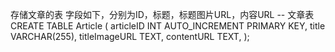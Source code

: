 存储文章的表
字段如下，分别为ID，标题，标题图片URL，内容URL
-- 文章表
CREATE TABLE Article (
    articleID INT AUTO_INCREMENT PRIMARY KEY,
    title VARCHAR(255),
    titleImageURL TEXT,
    contentURL TEXT,
);

